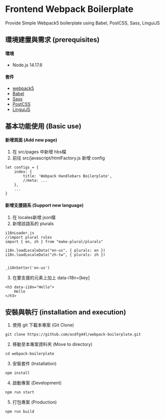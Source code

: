 # Frontend Webpack Boilerplate
Provide Simple Webpack5 boilerplate using Babel, PostCSS, Sass, LinguiJS

## 環境建置與需求 (prerequisites)
#### 環境
- Node.js 14.17.6

#### 套件
- [webpack5](https://webpack.js.org/)
- [Babel](https://babeljs.io/)
- [Sass](https://sass-lang.com/)
- [PostCSS](https://postcss.org/)
- [LinguiJS](https://lingui.js.org/)

## 基本功能使用 (Basic use)

#### 新增頁面 (Add new page)
1. 在 src/pages 中新增 hbs檔
2. 前往 src/javascript/htmlFactory.js 新增 config
```
let configs = {
    index: {
        title: 'Webpack Handlebars Boilerplate',
        //meta: ...
    },
    ...
}
```

#### 新增支援語系 (Support new language)
1. 在 locales新增 json檔
2. 新增該語系的 plurals
```
i18nLoader.js
//import plural rules
import { en, zh } from "make-plural/plurals"

i18n.loadLocaleData("en-us", { plurals: en })
i18n.loadLocaleData("zh-tw", { plurals: zh })


_i18nSetter('en-us')
```
3. 在要支援的元素上加上 data-i18n=[key]
```
<h3 data-i18n="Hello">
    Hello
</h3>
```

## 安裝與執行 (installation and execution)
1. 使用 git 下載本專案 (Git Clone)
```
git clone https://github.com/asdfg44l/webpack-boilerplate.git
```
2. 移動至本專案資料夾 (Move to directory)
```
cd webpack-boilerplate
```
3. 安裝套件 (Installation)
```
npm install
```
4. 啟動專案 (Development)
```
npm run start
```
5. 打包專案 (Production)
```
npm run build
```
